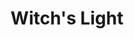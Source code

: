 ---
layout: gamepage
lang: "en"
title: "Witch's Light"

game: "The Game"
game-description: "🐀 Turn into a rat in the moonlight<br>
🐀 Kill the guards<br>
🐀 Keep your health under control<br>
🔮 Turn back into a witch in the torch light<br>
🔮 Hide from the guards<br>
🩸 Your health determines your bleeding<br>
🩸 Escape the prison!<br>"

development: "The Development"
development-description: "wa"

controls: "Controls"
controls-description: "⌨️ WASD to move<br>
🎮 Left joystick to move"

credits: "Credits"
credits-description: "🔥 Gameplay video music: Behind the Curtain of Deceit by StudioKolomna"

cover_image: "/assets/WitchsLight/witchslight_banner.png"
background_image: "/assets/WitchsLight/witchslight_background.png"
background_color: "#615aed"

gallery:
  - "/assets/WitchsLight/1.jpg"

lang_links:
  it: "/it/projects/witchslight.html"
  en: "/en/projects/witchslight.html"

title-font: "/assets/WitchsLight/Rakkas-Regular.ttf"
text-font: ""
title-color: "black"
text-color: "#555"

gamePage: "https://ary-and-navy.itch.io/witchs-light"
download: "Download exe"
visitSite: "Open on Itch.io!"

gameName: "witchslight"
---
